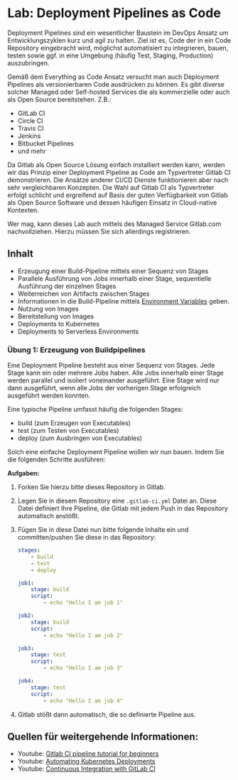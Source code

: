 # Lab: Deployment Pipelines as Code

Deployment Pipelines sind ein wesentlicher Baustein im DevOps Ansatz um Entwicklungszyklen kurz und agil zu halten.
Ziel ist es, Code der in ein Code Repository eingebracht wird, möglichst automatisiert zu integrieren, bauen, testen
sowie ggf. in eine Umgebung (häufig Test, Staging, Production) auszubringen.

Gemäß dem Everything as Code Ansatz versucht man auch Deployment Pipelines als versionierbaren Code ausdrücken zu können.
Es gibt diverse solcher Managed oder Self-hosted Services die als kommerzielle oder auch als Open Source bereitstehen. Z.B.:

- GitLab CI
- Circle CI
- Travis CI
- Jenkins
- Bitbucket Pipelines
- und mehr

Da Gitlab als Open Source Lösung einfach installiert werden kann, werden wir das Prinzip einer Deployment Pipeline
as Code am Typvertreter Gitlab CI demonstrieren. Die Ansätze anderer CI/CD Dienste funktionieren aber nach sehr
vergleichbaren Konzepten. Die Wahl auf Gitlab CI als Typvertreter erfolgt schlicht und ergreifend auf Basis der
guten Verfügbarkeit von Gitlab als Open Source Software und dessen häufigen Einsatz in Cloud-native Kontexten.

Wer mag, kann dieses Lab auch mittels des Managed Service Gitlab.com nachvollziehen. Hierzu müssen Sie sich allerdings
registrieren.

## Inhalt

- Erzeugung einer Build-Pipeline mittels einer Sequenz von Stages
- Parallele Ausführung von Jobs innerhalb einer Stage, sequentielle Ausführung der einzelnen Stages
- Weiterreichen von Artifacts zwischen Stages
- Informationen in die Build-Pipeline mittels [Environment Variables](https://docs.gitlab.com/ee/ci/variables/predefined_variables.html) geben.
- Nutzung von Images
- Bereitstellung von Images
- Deployments to Kubernetes
- Deployments to Serverless Environments

### Übung 1: Erzeugung von Buildpipelines

Eine Deployment Pipeline besteht aus einer Sequenz von Stages. Jede Stage kann ein oder mehrere Jobs haben. Alle Jobs innerhalb einer
Stage werden parallel und isoliert voneinander ausgeführt. Eine Stage wird nur dann ausgeführt, wenn alle Jobs der vorherigen Stage
erfolgreich ausgeführt werden konnten.

Eine typische Pipeline umfasst häufig die folgenden Stages:

- build (zum Erzeugen von Executables)
- test (zum Testen von Executables)
- deploy (zum Ausbringen von Executables)

Solch eine einfache Deployment Pipeline wollen wir nun bauen. Indem Sie die folgenden Schritte ausführen:

__Aufgaben:__

1. Forken Sie hierzu bitte dieses Repository in Gitlab.
2. Legen Sie in diesem Repository eine `.gitlab-ci.yml` Datei an. Diese Datei definiert Ihre Pipeline, die Gitlab mit jedem Push in das Repository automatisch anstößt.
3. Fügen Sie in diese Datei nun bitte folgende Inhalte ein und committen/pushen Sie diese in das Repository:

    ```yaml
    stages:
        - build
        - test
        - deploy

    job1:
        stage: build
        script:
            - echo "Hello I am job 1"

    job2:
        stage: build
        script:
            - echo "Hello I am job 2"

    job3:
        stage: test
        script:
            - echo "Hello I am job 3"

    job4:
        stage: test
        script:
            - echo "Hello I am job 4"
    ```
4. Gitlab stößt dann automatisch, die so definierte Pipeline aus.



## Quellen für weitergehende Informationen:

- Youtube: [Gitlab CI pipeline tutorial for beginners](https://youtu.be/Jav4vbUrqII)
- Youtube: [Automating Kubernetes Deployments](https://youtu.be/wEDRfAz6_Uw)
- Youtube: [Continuous Integration with GitLab CI](https://youtu.be/EuwLdbCu3DE)


